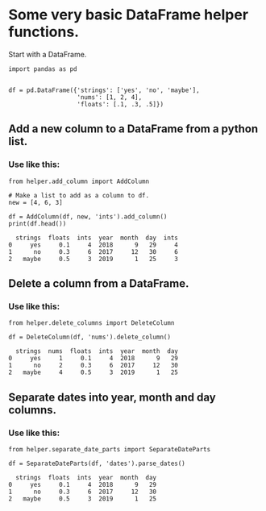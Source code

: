 # Some very basic DataFrame helper functions.

Start with a DataFrame.

```
import pandas as pd


df = pd.DataFrame({'strings': ['yes', 'no', 'maybe'],
                   'nums': [1, 2, 4],
                   'floats': [.1, .3, .5]})
```
## Add a new column to a DataFrame from a python list.

### Use like this:
```
from helper.add_column import AddColumn

# Make a list to add as a column to df.            
new = [4, 6, 3]

df = AddColumn(df, new, 'ints').add_column()
print(df.head())
```

```
  strings  floats  ints  year  month  day  ints
0     yes     0.1     4  2018      9   29     4
1      no     0.3     6  2017     12   30     6
2   maybe     0.5     3  2019      1   25     3

```
## Delete a column from a DataFrame.

### Use like this:
```
from helper.delete_columns import DeleteColumn

df = DeleteColumn(df, 'nums').delete_column()
```
```  
  strings  nums  floats  ints  year  month  day
0     yes     1     0.1     4  2018      9   29
1      no     2     0.3     6  2017     12   30
2   maybe     4     0.5     3  2019      1   25
```
## Separate dates into year, month and day columns.

### Use like this:
```
from helper.separate_date_parts import SeparateDateParts

df = SeparateDateParts(df, 'dates').parse_dates()
```
```
  strings  floats  ints  year  month  day
0     yes     0.1     4  2018      9   29
1      no     0.3     6  2017     12   30
2   maybe     0.5     3  2019      1   25

```
